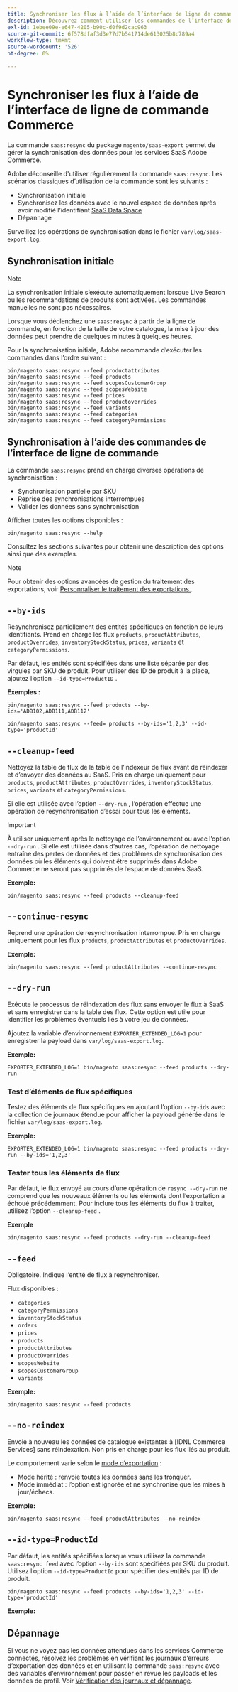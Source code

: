 ```yaml
---
title: Synchroniser les flux à l’aide de l’interface de ligne de commande Commerce
description: Découvrez comment utiliser les commandes de l’interface de ligne de commande pour gérer les flux et les processus pour les services SaaS  [!DNL data export extension] ’Adobe Commerce.
exl-id: 1ebee09e-e647-4205-b90c-d0f9d2cac963
source-git-commit: 6f578dfaf3d3e77d7b541714de613025b8c789a4
workflow-type: tm+mt
source-wordcount: '526'
ht-degree: 0%

---
```


# Synchroniser les flux à l’aide de l’interface de ligne de commande Commerce

La commande `saas:resync` du package `magento/saas-export` permet de gérer la synchronisation des données pour les services SaaS Adobe Commerce.

Adobe déconseille d&#39;utiliser régulièrement la commande `saas:resync`. Les scénarios classiques d’utilisation de la commande sont les suivants :

- Synchronisation initiale
- Synchronisez les données avec le nouvel espace de données après avoir modifié l’identifiant [SaaS Data Space](https://experienceleague.adobe.com/fr/docs/commerce-admin/config/services/saas)
- Dépannage

Surveillez les opérations de synchronisation dans le fichier `var/log/saas-export.log`.

## Synchronisation initiale

>[!NOTE]
>
>La synchronisation initiale s’exécute automatiquement lorsque Live Search ou les recommandations de produits sont activées. Les commandes manuelles ne sont pas nécessaires.

Lorsque vous déclenchez une `saas:resync` à partir de la ligne de commande, en fonction de la taille de votre catalogue, la mise à jour des données peut prendre de quelques minutes à quelques heures.

Pour la synchronisation initiale, Adobe recommande d’exécuter les commandes dans l’ordre suivant :

```shell
bin/magento saas:resync --feed productattributes
bin/magento saas:resync --feed products
bin/magento saas:resync --feed scopesCustomerGroup
bin/magento saas:resync --feed scopesWebsite
bin/magento saas:resync --feed prices
bin/magento saas:resync --feed productoverrides
bin/magento saas:resync --feed variants
bin/magento saas:resync --feed categories
bin/magento saas:resync --feed categoryPermissions
```

## Synchronisation à l’aide des commandes de l’interface de ligne de commande

La commande `saas:resync` prend en charge diverses opérations de synchronisation :

- Synchronisation partielle par SKU
- Reprise des synchronisations interrompues
- Valider les données sans synchronisation

Afficher toutes les options disponibles :

```shell
bin/magento saas:resync --help
```

Consultez les sections suivantes pour obtenir une description des options ainsi que des exemples.


>[!NOTE]
>
>Pour obtenir des options avancées de gestion du traitement des exportations, voir [ Personnaliser le traitement des exportations ](customize-export-processing.md).

## `--by-ids`

Resynchronisez partiellement des entités spécifiques en fonction de leurs identifiants. Prend en charge les flux `products`, `productAttributes`, `productOverrides`, `inventoryStockStatus`, `prices`, `variants` et `categoryPermissions`.

Par défaut, les entités sont spécifiées dans une liste séparée par des virgules par SKU de produit. Pour utiliser des ID de produit à la place, ajoutez l’option `--id-type=ProductID` .

**Exemples :**

```shell
bin/magento saas:resync --feed products --by-ids='ADB102,ADB111,ADB112'

bin/magento saas:resync --feed= products --by-ids='1,2,3' --id-type='productId'
```


## `--cleanup-feed`

Nettoyez la table de flux de la table de l’indexeur de flux avant de réindexer et d’envoyer des données au SaaS. Pris en charge uniquement pour `products`, `productAttributes`, `productOverrides`, `inventoryStockStatus`, `prices`, `variants` et `categoryPermissions`.

Si elle est utilisée avec l’option `--dry-run` , l’opération effectue une opération de resynchronisation d’essai pour tous les éléments.

>[!IMPORTANT]
>
>À utiliser uniquement après le nettoyage de l’environnement ou avec l’option `--dry-run` . Si elle est utilisée dans d’autres cas, l’opération de nettoyage entraîne des pertes de données et des problèmes de synchronisation des données où les éléments qui doivent être supprimés dans Adobe Commerce ne seront pas supprimés de l’espace de données SaaS.

**Exemple:**

```shell
bin/magento saas:resync --feed products --cleanup-feed
```

## `--continue-resync`

Reprend une opération de resynchronisation interrompue. Pris en charge uniquement pour les flux `products`, `productAttributes` et `productOverrides`.

**Exemple:**

```shell
bin/magento saas:resync --feed productAttributes --continue-resync
```

## `--dry-run`

Exécute le processus de réindexation des flux sans envoyer le flux à SaaS et sans enregistrer dans la table des flux. Cette option est utile pour identifier les problèmes éventuels liés à votre jeu de données.

Ajoutez la variable d’environnement `EXPORTER_EXTENDED_LOG=1` pour enregistrer la payload dans `var/log/saas-export.log`.

**Exemple:**

```shell
EXPORTER_EXTENDED_LOG=1 bin/magento saas:resync --feed products --dry-run
```

### Test d’éléments de flux spécifiques

Testez des éléments de flux spécifiques en ajoutant l’option `--by-ids` avec la collection de journaux étendue pour afficher la payload générée dans le fichier `var/log/saas-export.log`.

**Exemple:**

```shell
EXPORTER_EXTENDED_LOG=1 bin/magento saas:resync --feed products --dry-run --by-ids='1,2,3'
```

### Tester tous les éléments de flux

Par défaut, le flux envoyé au cours d’une opération de `resync --dry-run` ne comprend que les nouveaux éléments ou les éléments dont l’exportation a échoué précédemment. Pour inclure tous les éléments du flux à traiter, utilisez l’option `--cleanup-feed` .

**Exemple**

```shell
bin/magento saas:resync --feed products --dry-run --cleanup-feed
```

## `--feed`

Obligatoire. Indique l’entité de flux à resynchroniser.

Flux disponibles :

- `categories`
- `categoryPermissions`
- `inventoryStockStatus`
- `orders`
- `prices`
- `products`
- `productAttributes`
- `productOverrides`
- `scopesWebsite`
- `scopesCustomerGroup`
- `variants`

**Exemple:**

```shell
bin/magento saas:resync --feed products
```

## `--no-reindex`

Envoie à nouveau les données de catalogue existantes à [!DNL Commerce Services] sans réindexation. Non pris en charge pour les flux liés au produit.

Le comportement varie selon le [mode d’exportation](data-synchronization.md#synchronization-modes) :

- Mode hérité : renvoie toutes les données sans les tronquer.
- Mode immédiat : l’option est ignorée et ne synchronise que les mises à jour/échecs.

**Exemple:**

```shell
bin/magento saas:resync --feed productAttributes --no-reindex
```

## `--id-type=ProductId`

Par défaut, les entités spécifiées lorsque vous utilisez la commande `saas:resync feed` avec l’option `--by-ids` sont spécifiées par SKU du produit. Utilisez l’option `--id-type=ProductId` pour spécifier des entités par ID de produit.

```shell
bin/magento saas:resync --feed products --by-ids='1,2,3' --id-type='productId'
```

**Exemple:**

## Dépannage

Si vous ne voyez pas les données attendues dans les services Commerce connectés, résolvez les problèmes en vérifiant les journaux d’erreurs d’exportation des données et en utilisant la commande `saas:resync` avec des variables d’environnement pour passer en revue les payloads et les données de profil. Voir [Vérification des journaux et dépannage](troubleshooting-logging.md).
